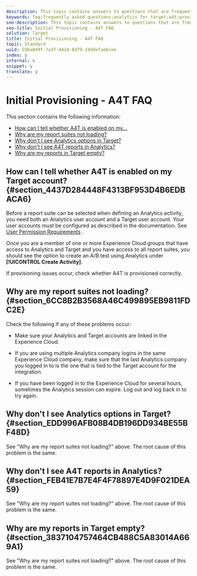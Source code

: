 ```yaml
---
description: This topic contains answers to questions that are frequently asked about provisioning Analytics as the reporting source for Target (A4T).
keywords: faq;frequently asked questions;analytics for target;a4t;provisioning;provisioning;adobe Experience Cloud
seo-description: This topic contains answers to questions that are frequently asked about provisioning Analytics as the reporting source for Target (A4T).
seo-title: Initial Provisioning - A4T FAQ
solution: Target
title: Initial Provisioning - A4T FAQ
topic: Standard
uuid: 59ba049f-7a3f-4424-8d79-14ddefae6cee
index: y
internal: n
snippet: y
translate: y
---
```


# Initial Provisioning - A4T FAQ

This section contains the following information: 


* [ How can I tell whether A4T is enabled on my...](../../../c_integrating_target_with_mac/a4t/r_a4t-faq/c_a4t-faq-initial-provisioning.md#section_4437D284448F4313BF953D4B6EDBACA6)
* [ Why are my report suites not loading?](../../../c_integrating_target_with_mac/a4t/r_a4t-faq/c_a4t-faq-initial-provisioning.md#section_6CC8B2B3568A46C499895EB9811FDC2E)
* [ Why don't I see Analytics options in Target?](../../../c_integrating_target_with_mac/a4t/r_a4t-faq/c_a4t-faq-initial-provisioning.md#section_EDD996AFB08B4DB196DD934BE55BF48D)
* [ Why don't I see A4T reports in Analytics?](../../../c_integrating_target_with_mac/a4t/r_a4t-faq/c_a4t-faq-initial-provisioning.md#section_FEB41E7B7E4F4F78897E4D9F021DEA59)
* [ Why are my reports in Target empty?](../../../c_integrating_target_with_mac/a4t/r_a4t-faq/c_a4t-faq-initial-provisioning.md#section_3837104757464CB488C5A83014A669A1)


## How can I tell whether A4T is enabled on my Target account? {#section_4437D284448F4313BF953D4B6EDBACA6}

Before a report suite can be selected when defining an Analytics activity, you need both an Analytics user account and a Target user account. Your user accounts must be configured as described in the documentation. See [ User Permission Requirements](../../../c_integrating_target_with_mac/a4t/c_account_reqs.md#concept_4BC06CAB00BF46FF9362AFE98656B083) . 

Once you are a member of one or more Experience Cloud groups that have access to Analytics and Target and you have access to all report suites, you should see the option to create an A/B test using Analytics under **[!UICONTROL  Create Activity]**. 

If provisioning issues occur, check whether A4T is provisioned correctly. 

## Why are my report suites not loading? {#section_6CC8B2B3568A46C499895EB9811FDC2E}

Check the following if any of these problems occur: 


* Make sure your Analytics and Target accounts are linked in the Experience Cloud. 

* If you are using multiple Analytics company logins in the same Experience Cloud company, make sure that the last Analytics company you logged in to is the one that is tied to the Target account for the integration. 

* If you have been logged in to the Experience Cloud for several hours, sometimes the Analytics session can expire. Log out and log back in to try again. 



## Why don't I see Analytics options in Target? {#section_EDD996AFB08B4DB196DD934BE55BF48D}

See "Why are my report suites not loading?" above. The root cause of this problem is the same. 

## Why don't I see A4T reports in Analytics? {#section_FEB41E7B7E4F4F78897E4D9F021DEA59}

See "Why are my report suites not loading?" above. The root cause of this problem is the same. 

## Why are my reports in Target empty? {#section_3837104757464CB488C5A83014A669A1}

See "Why are my report suites not loading?" above. The root cause of this problem is the same. 
